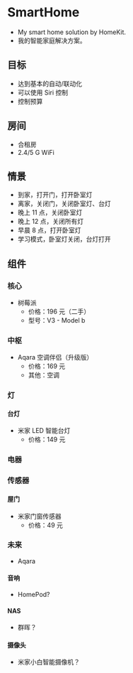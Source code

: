 # SmartHome

- My smart home solution by HomeKit.
- 我的智能家庭解决方案。

## 目标

- 达到基本的自动/联动化
- 可以使用 Siri 控制
- 控制预算

## 房间

- 合租房
- 2.4/5 G WiFi

## 情景

- 到家，打开门，打开卧室灯
- 离家，关闭门，关闭卧室灯、台灯
- 晚上 11 点，关闭卧室灯
- 晚上 12 点，关闭所有灯
- 早晨 8 点，打开卧室灯
- 学习模式，卧室灯关闭，台灯打开

## 组件

### 核心

- 树莓派
    - 价格：196 元（二手）
    - 型号：V3 - Model b

### 中枢

- Aqara 空调伴侣（升级版）
    - 价格：169 元
    - 其他：空调

### 灯

#### 台灯

- 米家 LED 智能台灯
    - 价格：149 元

### 电器

### 传感器

#### 屋门

- 米家门窗传感器
    - 价格：49 元

### 未来

- Aqara

#### 音响

- HomePod?

#### NAS

- 群晖？

#### 摄像头

- 米家小白智能摄像机？
